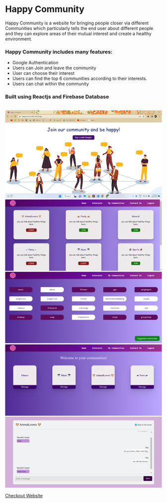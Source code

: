 # Happy Community
Happy Community is a website for bringing people closer via different Communities
which particularly tells the end user about different people and they can explore areas
of their mutual interest and create a healthy environment.

### Happy Community includes many features:
* Google Authentication
* Users can Join and leave the community
* User can choose their interest
* Users can find the top 6 communities according to their interests.
* Users can chat within the community

### Built using Reactjs and Firebase Database

<br />

<img src="https://github.com/SaurabhGupta2014/happycommunity/blob/master/images/0.jpg" /> 
<img src="https://github.com/SaurabhGupta2014/happycommunity/blob/master/images/1.png" /> 
<img src="https://github.com/SaurabhGupta2014/happycommunity/blob/master/images/2.png" /> 
<img src="https://github.com/SaurabhGupta2014/happycommunity/blob/master/images/3.png" /> 
<img src="https://github.com/SaurabhGupta2014/happycommunity/blob/master/images/4.png" /> 
 
  


[Checkout Website](http://happycommunity.vercel.app/)

